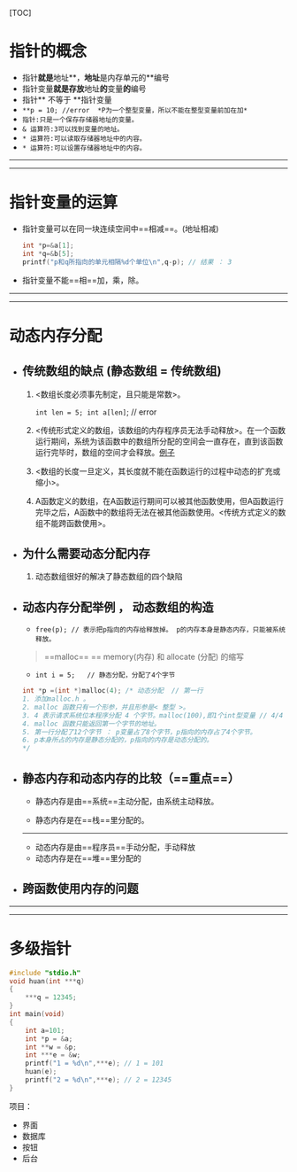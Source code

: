 

[TOC]



# 指针的概念

-  指针**就是**地址**，**地址**是内存单元的**编号
-  指针变量**就是存放**地址**的**变量**的**编号
-  指针**    不等于   **指针变量
-  `**p = 10; //error  *P为一个整型变量，所以不能在整型变量前加在加*`
-  `指针:只是一个保存存储器地址的变量。 `
-  `& 运算符:3可以找到变量的地址。`
-  `* 运算符:可以读取存储器地址中的内容。`
-  `* 运算符:可以设置存储器地址中的内容。`

---

---



# 指针变量的运算

 - 指针变量可以在同一块连续空间中==相减==。(地址相减)

   ```c
   int *p=&a[1];
   int *q=&b[5];
   printf("p和q所指向的单元相隔%d个单位\n",q-p); // 结果 ： 3
   ```

 -  指针变量不能==相==加，乘，除。

---



---

# 动态内存分配

 - ## 传统数组的缺点 (静态数组 = 传统数组)

   1. <数组长度必须事先制定，且只能是常数>。

       `int len = 5; int a[len]`;	// error

   2.  <传统形式定义的数组，该数组的内存程序员无法手动释放>。在一个函数运行期间，系统为该函数中的数组所分配的空间会一直存在，直到该函数运行完毕时，数组的空间才会释放。[例子](C语言\指针\代码例子.md)

   3.  <数组的长度一旦定义，其长度就不能在函数运行的过程中动态的扩充或缩小>。

   4.  A函数定义的数组，在A函数运行期间可以被其他函数使用，但A函数运行完毕之后，A函数中的数组将无法在被其他函数使用。<传统方式定义的数组不能跨函数使用>。

 - ## 为什么需要动态分配内存

   1. 动态数组很好的解决了静态数组的四个缺陷

 - ## 动态内存分配举例 ， 动态数组的构造

   - `free(p); // 表示把p指向的内存给释放掉。 p的内存本身是静态内存，只能被系统释放。`

   >  ==malloc==  ==  memory(内存) 和 allocate (分配) 的缩写

   -  `int i = 5;	// 静态分配，分配了4个字节`

   ```c
   int *p =(int *)malloc(4); /* 动态分配  // 第一行
   1. 添加malloc.h 。
   2. malloc 函数只有一个形参，并且形参是< 整型 >。
   3. 4 表示请求系统位本程序分配 4 个字节。malloc(100),即1个int型变量 // 4/4
   4. malloc 函数只能返回第一个字节的地址。
   5. 第一行分配了12个字节 ： p变量占了8个字节，p指向的内存占了4个字节。
   6. p本身所占的内存是静态分配的，p指向的内存是动态分配的。
   */
   ```

 - ## 静态内存和动态内存的比较（==重点==）

   - 静态内存是由==系统==主动分配，由系统主动释放。

   - 静态内存是在==栈==里分配的。

   ---

   - 动态内存是由==程序员==手动分配，手动释放
   - 动态内存是在==堆==里分配的

 - ## 跨函数使用内存的问题

---

---

# 多级指针

```c
#include "stdio.h"
void huan(int ***q)
{
	***q = 12345;
}
int main(void)
{
	int a=101;
	int *p = &a;
	int **w = &p;
	int ***e = &w;
	printf("1 = %d\n",***e); // 1 = 101
	huan(e);
	printf("2 = %d\n",***e); //	2 = 12345
}


```



项目：

 - 界面
 - 数据库
 - 按钮 
 - 后台 









